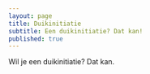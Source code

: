 ```yaml
---
layout: page
title: Duikinitiatie
subtitle: Een duikinitiatie? Dat kan!
published: true
---
```


Wil je een duikinitiatie? Dat kan.
